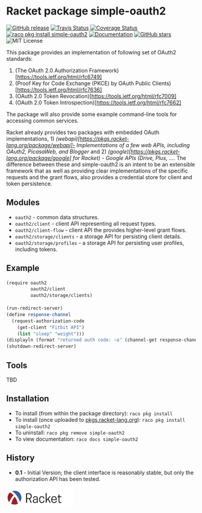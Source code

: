 # Racket package simple-oauth2

[![GitHub release](https://img.shields.io/github/release/johnstonskj/simple-oauth2.svg?style=flat-square)](https://github.com/johnstonskj/simple-oauth2/releases)
[![Travis Status](https://travis-ci.org/johnstonskj/simple-oauth2.svg)](https://www.travis-ci.org/johnstonskj/simple-oauth2)
[![Coverage Status](https://coveralls.io/repos/github/johnstonskj/simple-oauth2/badge.svg?branch=master)](https://coveralls.io/github/johnstonskj/simple-oauth2?branch=master)
[![raco pkg install simple-oauth2](https://img.shields.io/badge/raco%20pkg%20install-simple--oauth2-blue.svg)](http://pkgs.racket-lang.org/package/simple-oauth2)
[![Documentation](https://img.shields.io/badge/raco%20docs-simple--oauth2-blue.svg)](http://docs.racket-lang.org/simple-oauth2/index.html)
[![GitHub stars](https://img.shields.io/github/stars/johnstonskj/simple-oauth2.svg)](https://github.com/johnstonskj/simple-oauth2/stargazers)
![MIT License](https://img.shields.io/badge/license-MIT-118811.svg)

This package provides an implementation of following set of OAuth2 standards:

1. (The OAuth 2.0 Authorization Framework)[https://tools.ietf.org/html/rfc6749]
2. (Proof Key for Code Exchange (PKCE) by OAuth Public Clients)[https://tools.ietf.org/html/rfc7636]
3. (OAuth 2.0 Token Revocation)[https://tools.ietf.org/html/rfc7009]
4. (OAuth 2.0 Token Introspection)[https://tools.ietf.org/html/rfc7662]

The package will also provide some example command-line tools for accessing common services.

Racket already provides two packages with embedded OAuth implementations, 1) *(webapi)[https://pkgs.racket-lang.org/package/webapi]- Implementations of a few web APIs, including OAuth2, PicasaWeb, and Blogger* and 2) *(google)[https://pkgs.racket-lang.org/package/google] for Racket) - Google APIs (Drive, Plus, ...*. The difference between these and simple-oauth2 is an intent to be an extensible framework that as well as providing clear implementations of the specific requests and the grant flows, also provides a credential store for client and token persistence.


## Modules

* `oauth2` - common data structures.
* `oauth2/client` - client API representing all request types.
* `oauth2/client-flow` - client API the provides higher-level grant flows.
* `oauth2/storage/clients` - a storage API for persisting client details.
* `oauth2/storage/profiles` - a storage API for persisting user profiles, including tokens.

## Example

```scheme
(require oauth2 
		 oauth2/client
		 oauth2/storage/clients)

(run-redirect-server)
(define response-channel
  (request-authorization-code
    (get-client "Fitbit API")
    (list "sleep" "weight")))
(displayln (format "returned auth code: ~a" (channel-get response-channel)))
(shutdown-redirect-server)
```

## Tools

TBD

## Installation

* To install (from within the package directory): `raco pkg install`
* To install (once uploaded to [pkgs.racket-lang.org](https://pkgs.racket-lang.org/)): `raco pkg install simple-oauth2`
* To uninstall: `raco pkg remove simple-oauth2`
* To view documentation: `raco docs simple-oauth2`

## History

* **0.1** - Initial Version; the client interface is reasonably stable, but only the authorization API has been tested.

[![Racket Language](https://raw.githubusercontent.com/johnstonskj/racket-scaffold/master/scaffold/plank-files/racket-lang.png)](https://racket-lang.org/)
